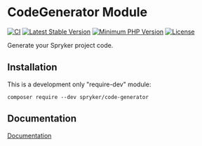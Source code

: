 # CodeGenerator Module
[![CI](https://github.com/spryker/code-generator/workflows/CI/badge.svg?branch=master)](https://github.com/spryker/code-generator/actions?query=workflow%3ACI+branch%3Amaster)
[![Latest Stable Version](https://poser.pugx.org/spryker/code-generator/v/stable.svg)](https://packagist.org/packages/spryker/code-generator)
[![Minimum PHP Version](https://img.shields.io/badge/php-%3E%3D%207.4-8892BF.svg)](https://php.net/)
[![License](https://img.shields.io/github/license/spryker/code-generator.svg)](https://github.com/spryker/code-generator/)

Generate your Spryker project code.

## Installation

This is a development only "require-dev" module:

```
composer require --dev spryker/code-generator
```

## Documentation

[Documentation](https://spryker.github.io)
